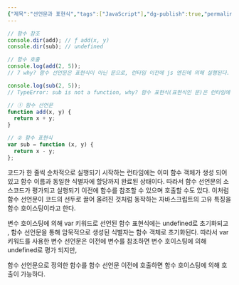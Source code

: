 ```yaml
---
{"제목":"선언문과 표현식","tags":["JavaScript"],"dg-publish":true,"permalink":"/v2/공부노트/JavaScript/선언문과 표현식/","dgPassFrontmatter":true}
---
```


```js
// 함수 참조
console.dir(add); // ƒ add(x, y)
console.dir(sub); // undefined

// 함수 호출
console.log(add(2, 5));
// 7 why? 함수 선언문은 표현식이 아닌 문으로, 런타임 이전에 js 엔진에 의해 실행된다.

console.log(sub(2, 5));
// TypeError: sub is not a function, why? 함수 표현식(표현식인 문)은 런타임에 값을 할당하기 때문에 sub는 현재 undefined로만 초기화된 상태이다.

// ① 함수 선언문
function add(x, y) {
  return x + y;
}

// ② 함수 표현식
var sub = function (x, y) {
  return x - y;
};
```


코드가 한 줄씩 순차적으로 실행되기 시작하는 런타임에는 이미 함수 객체가 생성 되어있고 함수 이름과 동일한 식별자에 할당까지 완료된 상태이다. 따라서 함수 선언문의 소스코드가 평가되고 실행되기 이전에 함수를 참조할 수 있으며 호출할 수도 있다. 이처럼 함수 선언문이 코드의 선두로 끌어 올려진 것처럼 동작하는 자바스크립트의 고유 특징을 함수 호이스팅이라고 한다.

변수 호이스팅에 의해 var 키워드로 선언된 함수 표현식에는 undefined로 초기화되고 , 함수 선언문을 통해 암묵적으로 생성된 식별자는 함수 객체로 초기화된다. 따라서 var키워드를 사용한 변수 선언문은 이전에 변수를 참조하면 변수 호이스팅에 의해 undefined로 평가 되지만,

함수 선언문으로 정의한 함수를 함수 선언문 이전에 호출하면 함수 호이스팅에 의해 호출이 가능하다.

